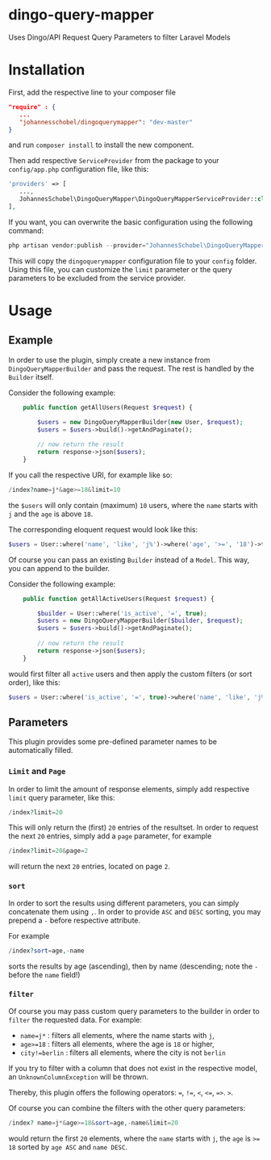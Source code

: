 # dingo-query-mapper
Uses Dingo/API Request Query Parameters to filter Laravel Models

# Installation
First, add the respective line to your composer file
```json
"require" : {
   ...
   "johannesschobel/dingoquerymapper": "dev-master"
}
```
and run `composer install` to install the new component.


Then add respective `ServiceProvider` from the package to your `config/app.php` configuration file, like this:
```php
'providers' => [
   ...,
   JohannesSchobel\DingoQueryMapper\DingoQueryMapperServiceProvider::class,
],
```

If you want, you can overwrite the basic configuration using the following command:
```php
php artisan vendor:publish --provider="JohannesSchobel\DingoQueryMapper\DingoQueryMapperServiceProvider" --tag="config"
```
This will copy the `dingoquerymapper` configuration file to your `config` folder. Using this file, you can 
customize the `limit` parameter or the query parameters to be excluded from the service provider.

# Usage
## Example
In order to use the plugin, simply create a new instance from `DingoQueryMapperBuilder` and pass the request. 
The rest is handled by the `Builder` itself.

Consider the following example:
```php
    public function getAllUsers(Request $request) {

        $users = new DingoQueryMapperBuilder(new User, $request);
        $users = $users->build()->getAndPaginate();
        
        // now return the result
        return response->json($users);
    }
```

If you call the respective URI, for example like so:
```php
/index?name=j*&age>=18&limit=10
```
the `$users` will only contain (maximum) `10` users, where the `name` starts with `j` and the `age` is above `18`.

The corresponding eloquent request would look like this:
```php
$users = User::where('name', 'like', 'j%')->where('age', '>=', '18')->take(10);
``` 

Of course you can pass an existing `Builder` instead of a `Model`. This way, you can append to the builder.

Consider the following example:
```php
    public function getAllActiveUsers(Request $request) {

        $builder = User::where('is_active', '=', true);
        $users = new DingoQueryMapperBuilder($builder, $request);
        $users = $users->build()->getAndPaginate();
        
        // now return the result
        return response->json($users);
    }
```

would first filter all `active` users and then apply the custom filters (or sort order), like this:
```php
$users = User::where('is_active', '=', true)->where('name', 'like', 'j%')->where('age', '>=', '18')->take(10);
``` 

## Parameters
This plugin provides some pre-defined parameter names to be automatically filled.

### `Limit` and `Page`
In order to limit the amount of response elements, simply add respective `limit` query parameter, like this:

```php
/index?limit=20
```

This will only return the (first) `20` entries of the resultset.
In order to request the next `20` entries, simply add a `page` parameter, for example
```php
/index?limit=20&page=2
```
will return the next `20` entries, located on page `2`.


### `sort`
In order to sort the results using different parameters, you can simply concatenate them using `,`. In order to provide `ASC` and `DESC` sorting, you may prepend a `-` before respective attribute.

For example
```php
/index?sort=age,-name
```
sorts the results by age (ascending), then by name (descending; note the `-`before the `name` field!)

### `filter`
Of course you may pass custom query parameters to the builder in order to `filter` the requested data.
For example:

* `name=j*` : filters all elements, where the name starts with `j`,
* `age>=18` : filters all elements, where the age is `18` or higher,
* `city!=berlin` : filters all elements, where the city is not `berlin`

If you try to filter with a column that does not exist in the respective model, an `UnknownColumnException` will be thrown.

Thereby, this plugin offers the following operators: `=`, `!=`, `<`, `<=`, `=>`. `>`.

Of course you can combine the filters with the other query parameters:
```php
/index? name=j*&age>=18&sort=age,-name&limit=20
```
would return the first `20` elements, where the `name` starts with `j`, the `age` is `>= 18` sorted by `age ASC` and `name DESC`.
